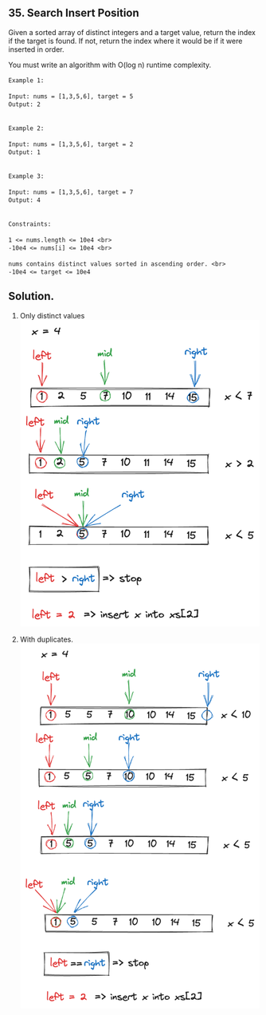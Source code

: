 ## 35. Search Insert Position

Given a sorted array of distinct integers and a target value, return the index if the target is found. 
If not, return the index where it would be if it were inserted in order.

You must write an algorithm with O(log n) runtime complexity.

 
```
Example 1:

Input: nums = [1,3,5,6], target = 5
Output: 2


Example 2:

Input: nums = [1,3,5,6], target = 2
Output: 1


Example 3:

Input: nums = [1,3,5,6], target = 7
Output: 4
 

Constraints:

1 <= nums.length <= 10e4 <br>
-10e4 <= nums[i] <= 10e4 <br>

nums contains distinct values sorted in ascending order. <br>
-10e4 <= target <= 10e4
```

## Solution.
1) Only distinct values 
![1](img1.png)

2) With duplicates.
![2](img2.png)


